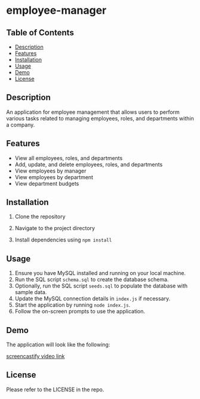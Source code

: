 # employee-manager

## Table of Contents

- [Description](#description)
- [Features](#features)
- [Installation](#installation)
- [Usage](#usage)
- [Demo](#demo)
- [License](#license)

## Description

An application for employee management that allows users to perform various tasks related to managing employees, roles, and departments within a company.

## Features

- View all employees, roles, and departments
- Add, update, and delete employees, roles, and departments
- View employees by manager
- View employees by department
- View department budgets

## Installation

1. Clone the repository

2. Navigate to the project directory

3. Install dependencies using `npm install`

## Usage
1. Ensure you have MySQL installed and running on your local machine.
2. Run the SQL script `schema.sql` to create the database schema.
3. Optionally, run the SQL script `seeds.sql` to populate the database with sample data.
4. Update the MySQL connection details in `index.js` if necessary.
5. Start the application by running `node index.js`.
6. Follow the on-screen prompts to use the application.

## Demo

The application will look like the following:

[screencastify video link](https://drive.google.com/file/d/1xuzK8tRYhQBcTSZllX4bHwJbR8SbizBw/view)

## License

Please refer to the LICENSE in the repo.
